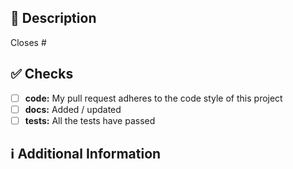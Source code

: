 <!-- 
Thanks for creating this pull request 🤗

Please make sure that the pull request is limited to one type (docs, feature, etc.) and keep it as small as possible. You can open multiple PRs instead of opening a huge one.
-->

## 📑 Description
<!-- Add a brief description of the PR -->

<!-- You can also choose to add a list of changes and if they have been completed or not by using the markdown to-do list syntax
- [ ] Not Completed
- [x] Completed
-->

Closes # <!-- Issue # here if applicable -->

## ✅ Checks
<!-- Make sure your pr passes the CI checks and do check the following fields as needed - -->
- [ ] **code:** My pull request adheres to the code style of this project
- [ ] **docs:** Added / updated
- [ ] **tests:** All the tests have passed

## ℹ Additional Information
<!-- Any additional information like breaking changes, dependencies added, screenshots, comparisons between new and old behavior, etc. -->
